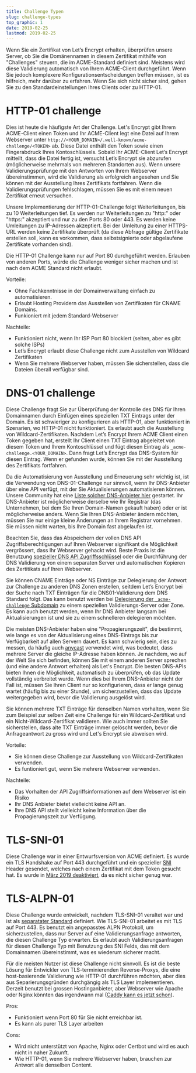 ```yaml
---
title: Challenge Typen
slug: challenge-types
top_graphic: 1
date: 2019-02-25
lastmod: 2019-02-25
---
```


Wenn Sie ein Zertifikat von Let’s Encrypt erhalten, überprüfen unsere
Server, ob Sie die Domänennamen in diesem Zertifikat mithilfe von "Challenges"
steuern, die im ACME-Standard definiert sind. Meistens wird diese Validierung
automatisch von Ihrem ACME-Client durchgeführt. Wenn Sie jedoch komplexere
Konfigurationsentscheidungen treffen müssen, ist es hilfreich, mehr darüber
zu erfahren. Wenn Sie sich nicht sicher sind, gehen Sie zu den Standardeinstellungen
Ihres Clients oder zu HTTP-01.

# HTTP-01 challenge

Dies ist heute die häufigste Art der Challenge. Let's Encrypt gibt Ihrem ACME-Client
einen Token und Ihr ACME-Client legt eine Datei auf Ihrem Webserver unter
`http://<YOUR_DOMAIN>/.well-known/acme-challenge/<TOKEN>` ab. Diese Datei enthält
den Token sowie einen Fingerabdruck Ihres Kontoschlüssels. Sobald Ihr ACME-Client
Let’s Encrypt mitteilt, dass die Datei fertig ist, versucht Let’s Encrypt sie abzurufen
(möglicherweise mehrmals von mehreren Standorten aus). Wenn unsere Validierungsprüfunge
mit den Antworten von Ihrem Webserver übereinstimmen, wird die Validierung als erfolgreich
angesehen und Sie können mit der Ausstellung Ihres Zertifikats fortfahren.
Wenn die Validierungsprüfungen fehlschlagen, müssen Sie es mit einem neuen Zertifikat erneut versuchen.

Unsere Implementierung der HTTP-01-Challenge folgt Weiterleitungen, bis zu 10
Weiterleitungen tief. Es werden nur Weiterleitungen zu "http:" oder "https:" akzeptiert
und nur zu den Ports 80 oder 443. Es werden keine Umleitungen zu IP-Adressen akzeptiert.
Bei der Umleitung zu einer HTTPS-URL werden keine Zertifikate überprüft
(da diese Abfrage gültige Zertifikate erstellen soll, kann es vorkommen,
dass selbstsignierte oder abgelaufene Zertifikate vorhanden sind).

Die HTTP-01 Challenge kann nur auf Port 80 durchgeführt werden. Erlauben von anderen
Ports, würde die Challenge weniger sicher machen und ist nach dem ACME Standard nicht
erlaubt.

Vorteile:

 - Ohne Fachkenntnisse in der Domainverwaltung einfach zu automatisieren.
 - Erlaubt Hosting Providern das Ausstellen von Zertifikaten für CNAME Domains.
 - Funkioniert mit jedem Standard-Webserver

Nachteile:

 - Funktioniert nicht, wenn Ihr ISP Port 80 blockiert (selten, aber es gibt solche ISPs)
 - Let’s Encrypt erlaubt diese Challenge nicht zum Ausstellen von Wildcard Zertifikaten
 - Wenn Sie mehrere Webserver haben, müssen Sie sicherstellen, dass die Dateien überall verfügbar sind.

# DNS-01 challenge

Diese Challenge fragt Sie zur Überprüfung der Kontrolle des DNS für Ihren
Domainnamen durch Einfügen eines speziellen TXT Eintrags unter der Domain.
Es ist schwieriger zu konfigurieren als HTTP-01, aber funktioniert in Szenarien,
wo HTTP-01 nicht funktioniert. Es erlaubt auch die Ausstellung von
Wildcard-Zertifikaten.
Nachdem Let’s Encrypt Ihrem ACME Client einen Token gegeben hat, erstellt
Ihr Client einen TXT Eintrag abgeleitet von diesem Token und Ihrem
Kontoschlüssel und fügt diesen Eintrag als `_acme-challenge.<YOUR_DOMAIN>`.
Dann fragt Let’s Encrypt das DNS-System für diesen Eintrag. Wenn er gefunden wurde,
können Sie mit der Ausstellung des Zertifikats fortfahren.

Da die Automatisierung von Ausstellung und Erneuerung sehr wichtig ist,
ist die Verwendung von DNS-01-Challenge nur sinnvoll, wenn Ihr DNS-Anbieter
über eine API verfügt, mit der Sie Aktualisierungen automatisieren können.
Unsere Community hat eine [Liste solcher DNS-Anbieter hier][dns-api-providers]
gestartet. Ihr DNS-Anbieter ist möglicherweise derselbe wie Ihr Registrar
(das Unternehmen, bei dem Sie Ihren Domain-Namen gekauft haben) oder er ist
möglicherweise anders. Wenn Sie Ihren DNS-Anbieter ändern möchten, müssen Sie
nur einige kleine Änderungen an Ihrem Registrar vornehmen. Sie müssen nicht
warten, bis Ihre Domain fast abgelaufen ist.

Beachten Sie, dass das Abspeichern der vollen DNS API Zugriffsberechtigungen
auf Ihren Webserver signifikant die Möglichkeit vergrössert, dass Ihr Webserver
gehackt wird. Beste Praxis ist die Benutzung [spezieller DNS API Zugriffsschlüssel][securing-dns-credentials]
oder die Durchführung der DNS Validierung von einem separaten Server und
automatischen Kopieren des Zertitikats auf Ihren Webserver.

Sie können CNAME Einträge oder NS Einträge zur Delegierung der Antwort zur
Challenge zu anderen DNS Zonen erstellen, seitdem Let’s Encrypt bei der
Suche nach TXT Einträgen für die DNS01-Validierung dem DNS Standard folgt.
Das kann benutzt werden bei [Delegierung der `_acme-challenge` Subdomain][securing-dns-credentials]
zu einem speziellen Validierungs-Server oder Zone. Es kann auch benutzt
werden, wenn Ihr DNS Anbieter langsam bei Aktualisierungen ist und sie
zu einem schnelleren delegieren möchten.

Die meisten DNS-Anbieter haben eine "Propagierungszeit", die bestimmt,
wie lange es von der Aktualisierung eines DNS-Eintrags bis zur
Verfügbarkeit auf allen Servern dauert. Es kann schwierig sein, dies zu
messen, da häufig auch [anycast] verwendet wird, was bedeutet, dass
mehrere Server die gleiche IP-Adresse haben können. Je nachdem,
wo auf der Welt Sie sich befinden, können Sie mit einem anderen Server
sprechen (und eine andere Antwort erhalten) als Let's Encrypt.
Die besten DNS-APIs bieten Ihnen die Möglichkeit, automatisch zu
überprüfen, ob das Update vollständig verbreitet wurde. Wenn dies
bei Ihrem DNS-Anbieter nicht der Fall ist, müssen Sie Ihren Client
nur so konfigurieren, dass er lange genug wartet (häufig bis zu einer
Stunde), um sicherzustellen, dass das Update weitergegeben wird,
bevor die Validierung ausgelöst wird.

Sie können mehrere TXT Einträge für denselben Namen vorhalten, wenn Sie
zum Beispiel zur selben Zeit eine Challenge für ein Wildcard-Zertifikat
und ein Nicht-Wildcard-Zertifikat validieren. Wie auch immer sollten
Sie sicherstellen, dass alte TXT Einträge immer gelöscht werden, bevor
die Anfrageantwort zu gross wird und Let's Encrypt sie abweisen wird.

Vorteile:

 - Sie können diese Challenge zur Ausstellung von Wildcard-Zertifikaten verwenden.
 - Es funtioniert gut, wenn Sie mehrere Webserver verwenden.

Nachteile:

 - Das Vorhalten der API Zugriffsinformationen auf dem Webserver ist ein Risiko
 - Ihr DNS Anbieter bietet vielleicht keine API an.
 - Ihre DNS API stellt vielleicht keine Information über die Propagierungszeit zur Verfügung.

# TLS-SNI-01

Diese Challenge war in einer Entwurfsversion von ACME definiert. Es wurde ein TLS
Handshake auf Port 443 durchgeführt und ein spezieller [SNI] Header gesendet, welches
nach einem Zertifikat mit dem Token gesucht hat. Es wurde in
[März 2019 deaktiviert][tls-sni-disablement], da es nicht sicher genug war.

# TLS-ALPN-01

Diese Challenge wurde entwickelt, nachdem TLS-SNI-01 veraltet war und ist als
[separatater Standard][tls-alpn] definiert. Wie TLS-SNI-01 arbeitet es mit TLS
auf Port 443. Es benutzt ein angepasstes ALPN Protokoll, um sicherzustellen,
dass nur Server auf eine Validierungsanfrage antworten, die diesen Challenge
Typ erwarten. Es erlaubt auch Validierungsanfragen für diesen Challenge Typ
mit Benutzung des SNI Felds, das mit dem Domainnamen übereinstimmt, was es
wiederum sicherer macht.

Für die meisten Nutzer ist diese Challenge nicht sinnvoll. Es ist die beste Lösung
für Entwickler von TLS-terminierenden Reverse-Proxys, die eine host-basierende
Validierung wie HTTP-01 durchführen möchten, aber dies aus Separierungsgründen
durchgängig als TLS Layer implementieren. Derzeit benutzt bei grossen
Hostinganbieter, aber Webserver wie Apache oder Nginx könnten das irgendwann mal
([Caddy kann es jetzt schon][caddy-tls-alpn]).

Pros:

 - Funktioniert wenn Port 80 für Sie nicht erreichbar ist.
 - Es kann als purer TLS Layer arbeiten

Cons:

 - Wird nicht unterstützt von Apache, Nginx oder Certbot und wird es auch nicht in naher Zukunft.
 - Wie HTTP-01, wenn Sie mehrere Webserver haben, brauchen zur Antwort alle denselben Content.

[dns-api-providers]: https://community.letsencrypt.org/t/dns-providers-who-easily-integrate-with-lets-encrypt-dns-validation/86438
[securing-dns-credentials]: https://www.eff.org/deeplinks/2018/02/technical-deep-dive-securing-automation-acme-dns-challenge-validation
[anycast]: https://en.wikipedia.org/wiki/Anycast
[SNI]: https://en.wikipedia.org/wiki/Server_Name_Indication
[tls-sni-disablement]: https://community.letsencrypt.org/t/march-13-2019-end-of-life-for-all-tls-sni-01-validation-support/74209
[tls-alpn]: https://tools.ietf.org/html/rfc8737
[caddy-tls-alpn]: https://caddy.community/t/caddy-supports-the-acme-tls-alpn-challenge/4860
